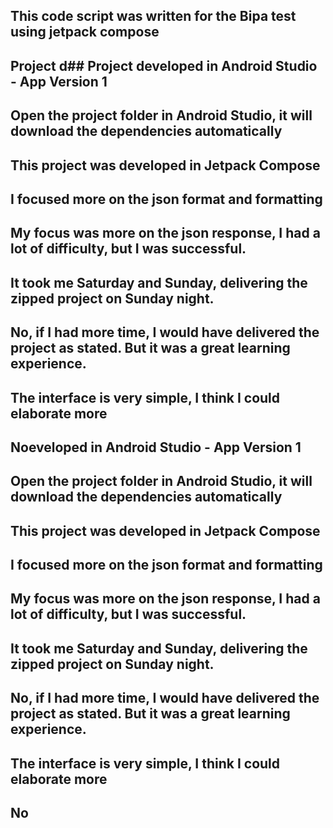 ## This code script was written for the Bipa test using jetpack compose

## Project d## Project developed in Android Studio - App Version 1

## Open the project folder in Android Studio, it will download the dependencies automatically

## This project was developed in Jetpack Compose

## I focused more on the json format and formatting

## My focus was more on the json response, I had a lot of difficulty, but I was successful.

## It took me Saturday and Sunday, delivering the zipped project on Sunday night.

## No, if I had more time, I would have delivered the project as stated. But it was a great learning experience.

## The interface is very simple, I think I could elaborate more

## Noeveloped in Android Studio - App Version 1

## Open the project folder in Android Studio, it will download the dependencies automatically

## This project was developed in Jetpack Compose

## I focused more on the json format and formatting

## My focus was more on the json response, I had a lot of difficulty, but I was successful.

## It took me Saturday and Sunday, delivering the zipped project on Sunday night.

## No, if I had more time, I would have delivered the project as stated. But it was a great learning experience.

## The interface is very simple, I think I could elaborate more

## No
